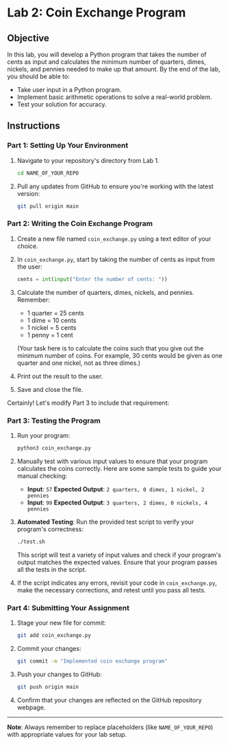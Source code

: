 # Lab 2: Coin Exchange Program

## Objective
In this lab, you will develop a Python program that takes the number of cents as input and calculates the minimum number of quarters, dimes, nickels, and pennies needed to make up that amount. By the end of the lab, you should be able to:

- Take user input in a Python program.
- Implement basic arithmetic operations to solve a real-world problem.
- Test your solution for accuracy.

## Instructions

### Part 1: Setting Up Your Environment

1. Navigate to your repository's directory from Lab 1.
   ```bash
   cd NAME_OF_YOUR_REPO
   ```

2. Pull any updates from GitHub to ensure you're working with the latest version:
   ```bash
   git pull origin main
   ```

### Part 2: Writing the Coin Exchange Program

1. Create a new file named `coin_exchange.py` using a text editor of your choice.

2. In `coin_exchange.py`, start by taking the number of cents as input from the user:
   ```python
   cents = int(input("Enter the number of cents: "))
   ```

3. Calculate the number of quarters, dimes, nickels, and pennies. Remember:
   - 1 quarter = 25 cents
   - 1 dime = 10 cents
   - 1 nickel = 5 cents
   - 1 penny = 1 cent

   (Your task here is to calculate the coins such that you give out the minimum number of coins. For example, 30 cents would be given as one quarter and one nickel, not as three dimes.)

4. Print out the result to the user.

5. Save and close the file.

Certainly! Let's modify Part 3 to include that requirement:

### Part 3: Testing the Program

1. Run your program:
   ```bash
   python3 coin_exchange.py
   ```

2. Manually test with various input values to ensure that your program calculates the coins correctly. Here are some sample tests to guide your manual checking:
   - **Input**: `57` **Expected Output**: `2 quarters, 0 dimes, 1 nickel, 2 pennies`
   - **Input**: `99` **Expected Output**: `3 quarters, 2 dimes, 0 nickels, 4 pennies`

3. **Automated Testing**: Run the provided test script to verify your program's correctness:
   ```bash
   ./test.sh
   ```

   This script will test a variety of input values and check if your program's output matches the expected values. Ensure that your program passes all the tests in the script.

4. If the script indicates any errors, revisit your code in `coin_exchange.py`, make the necessary corrections, and retest until you pass all tests.

### Part 4: Submitting Your Assignment

1. Stage your new file for commit:
   ```bash
   git add coin_exchange.py
   ```

2. Commit your changes:
   ```bash
   git commit -m "Implemented coin exchange program"
   ```

3. Push your changes to GitHub:
   ```bash
   git push origin main
   ```

4. Confirm that your changes are reflected on the GitHub repository webpage.

---

**Note**: Always remember to replace placeholders (like `NAME_OF_YOUR_REPO`) with appropriate values for your lab setup.
